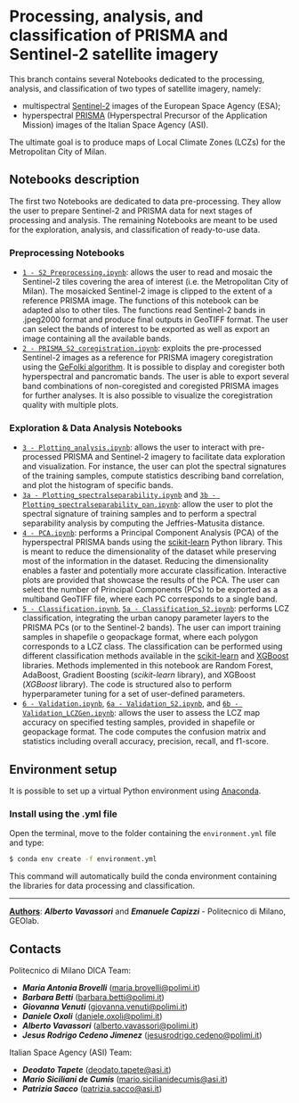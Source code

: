 # Processing, analysis, and classification of PRISMA and Sentinel-2 satellite imagery

This branch contains several Notebooks dedicated to the processing, analysis, and classification of two types of satellite imagery, namely:
* multispectral [Sentinel-2](https://sentinel.esa.int/web/sentinel/missions/sentinel-2) images of the European Space Agency (ESA);
* hyperspectral [PRISMA](https://www.asi.it/scienze-della-terra/prisma/) (Hyperspectral Precursor of the Application Mission) images of the Italian Space Agency (ASI).

The ultimate goal is to produce maps of Local Climate Zones (LCZs) for the Metropolitan City of Milan.

## Notebooks description

The first two Notebooks are dedicated to data pre-processing. They allow the user to prepare Sentinel-2 and PRISMA data for next stages of processing and analysis. The remaining Notebooks are meant to be used for the exploration, analysis, and classification of ready-to-use data.

### Preprocessing Notebooks
* [`1 - S2_Preprocessing.ipynb`](https://github.com/gisgeolab/LCZ-ODC/blob/Processing-Notebooks/1%20-%20S2_Preprocessing.ipynb): allows the user to read and mosaic the Sentinel-2 tiles covering the area of interest (i.e. the Metropolitan City of Milan). The mosaicked Sentinel-2 image is clipped to the extent of a reference PRISMA image. The functions of this notebook can be adapted also to other tiles. The functions read Sentinel-2 bands in .jpeg2000 format and produce final outputs in GeoTIFF format. The user can select the bands of interest to be exported as well as export an image containing all the available bands.
* [`2 - PRISMA_S2_coregistration.ipynb`](https://github.com/gisgeolab/LCZ-ODC/blob/Processing-Notebooks/2%20-%20PRISMA_S2_coregistration.ipynb): exploits the pre-processed Sentinel-2 images as a reference for PRISMA imagery coregistration using the [GeFolki algorithm](https://github.com/aplyer/gefolki). It is possible to display and coregister both hyperspectral and pancromatic bands. The user is able to export several band combinations of non-coregisted and coregisted PRISMA images for further analyses. It is also possible to visualize the coregistration quality with multiple plots.

### Exploration & Data Analysis Notebooks
* [`3 - Plotting_analysis.ipynb`](https://github.com/gisgeolab/LCZ-ODC/blob/Processing-Notebooks/3%20-%20Plotting_analysis.ipynb): allows the user to interact with pre-processed PRISMA and Sentinel-2 imagery to facilitate data exploration and visualization. For instance, the user can plot the spectral signatures of the training samples, compute statistics describing band correlation, and plot the histogram of specific bands.
* [`3a - Plotting_spectralseparability.ipynb`](https://github.com/gisgeolab/LCZ-ODC/blob/Processing-Notebooks/3a%20-%20Plotting_spectralseparability.ipynb) and [`3b - Plotting_spectralseparability_pan.ipynb`](https://github.com/gisgeolab/LCZ-ODC/blob/Processing-Notebooks/3b%20-%20Plotting_spectralseparability_pan.ipynb): allow the user to plot the spectral signature of training samples and to perform a spectral separability analysis by computing the Jeffries-Matusita distance.
* [`4 - PCA.ipynb`](https://github.com/gisgeolab/LCZ-ODC/blob/Processing-Notebooks/4%20-%20PCA.ipynb): performs a Principal Component Analysis (PCA) of the hyperspectral PRISMA bands using the [scikit-learn](https://scikit-learn.org/stable/index.html) Python library. This is meant to reduce the dimensionality of the dataset while preserving most of the information in the dataset. Reducing the dimensionality enables a faster and potentially more accurate classification. Interactive plots are provided that showcase the results of the PCA. The user can select the number of Principal Components (PCs) to be exported as a multiband GeoTIFF file, where each PC corresponds to a single band.
* [`5 - Classification.ipynb`](https://github.com/gisgeolab/LCZ-ODC/blob/Processing-Notebooks/5%20-%20Classification.ipynb), [`5a - Classification_S2.ipynb`](https://github.com/gisgeolab/LCZ-ODC/blob/Processing-Notebooks/5a%20-%20Classification_S2.ipynb): performs LCZ classification, integrating the urban canopy parameter layers to the PRISMA PCs (or to the Sentinel-2 bands). The user can import training samples in shapefile o geopackage format, where each polygon corresponds to a LCZ class. The classification can be performed using different classification methods available in the [scikit-learn](https://scikit-learn.org/stable/index.html) and [XGBoost](https://xgboost.readthedocs.io/en/stable/) libraries. Methods implemented in this notebook are Random Forest, AdaBoost, Gradient Boosting (*scikit-learn* library), and XGBoost (*XGBoost* library). The code is structured also to perform hyperparameter tuning for a set of user-defined parameters.
* [`6 - Validation.ipynb`](https://github.com/gisgeolab/LCZ-ODC/blob/Processing-Notebooks/6%20-%20Validation.ipynb), [`6a - Validation_S2.ipynb`](https://github.com/gisgeolab/LCZ-ODC/blob/Processing-Notebooks/6a%20-%20Validation_S2.ipynb), and [`6b - Validation_LCZGen.ipynb`](https://github.com/gisgeolab/LCZ-ODC/blob/Processing-Notebooks/6b%20-%20Validation_LCZGen.ipynb): allows the user to assess the LCZ map accuracy on specified testing samples, provided in shapefile or geopackage format. The code computes the confusion matrix and statistics including overall accuracy, precision, recall, and f1-score.

## Environment setup

It is possible to set up a virtual Python environment using [Anaconda](https://anaconda.org). 

### Install using the .yml file

Open the terminal, move to the folder containing the `environment.yml` file and type: 
```sh
$ conda env create -f environment.yml
```
This command will automatically build the conda environment containing the libraries for data processing and classification.

---
<ins><b>Authors</b></ins>: <b>*Alberto Vavassori*</b> and <b>*Emanuele Capizzi*</b> - Politecnico di Milano, GEOlab.

## Contacts

Politecnico di Milano DICA Team:
- <b>*Maria Antonia Brovelli*</b> (maria.brovelli@polimi.it)
- <b>*Barbara Betti*</b> (barbara.betti@polimi.it)
- <b>*Giovanna Venuti*</b> (giovanna.venuti@polimi.it)
- <b>*Daniele Oxoli*</b> (daniele.oxoli@polimi.it)
- <b>*Alberto Vavassori*</b> (alberto.vavassori@polimi.it)
- <b>*Jesus Rodrigo Cedeno Jimenez*</b> (jesusrodrigo.cedeno@polimi.it)
<!--- - <b>*Emanuele Capizzi*</b> (emanuele.capizzi@polimi.it) -->

Italian Space Agency (ASI) Team:
- <b>*Deodato Tapete*</b> (deodato.tapete@asi.it)
- <b>*Mario Siciliani de Cumis*</b> (mario.sicilianidecumis@asi.it)
- <b>*Patrizia Sacco*</b> (patrizia.sacco@asi.it)

